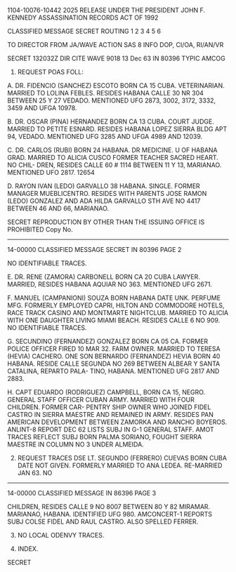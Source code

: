 1104-10076-10442
2025 RELEASE UNDER THE PRESIDENT JOHN F. KENNEDY ASSASSINATION RECORDS ACT OF 1992

CLASSIFIED MESSAGE
SECRET
ROUTING
1
2
3
4
5
6

TO DIRECTOR
FROM JA/WAVE
ACTION SAS 8
INFO DOP, CI/OA, RI/AN/VR

SECRET 132032Z
DIR CITE WAVE 9018 13 Dec 63 IN 80396
TYPIC AMCOG

1. REQUEST POAS FOLL:

A. DR. FIDENCIO (SANCHEZ) ESCOTO BORN CA 15 CUBA. VETERINARIAN.
MARRIED TO LOLINA FEBLES. RESIDES HABANA CALLE 30 NR 304 BETWEEN
25 Y 27 VEDADO. MENTIONED UFG 2873, 3002, 3172, 3332, 3459 AND
UFGA 10978.

B. DR. OSCAR (PINA) HERNANDEZ BORN CA 13 CUBA. COURT JUDGE.
MARRIED TO PETITE ESNARD. RESIDES HABANA LOPEZ SIERRA BLDG APT 94,
VEDADO. MENTIONED UFG 3285 AND UFGA 4989 AND 12039.

C. DR. CARLOS (RUBI) BORN 24 HABANA. DR MEDICINE. U OF HABANA
GRAD. MARRIED TO ALICIA CUSCO FORMER TEACHER SACRED HEART. NO CHIL-
DREN, RESIDES CALLE 60 # 1114 BETWEEN 11 Y 13, MARIANAO. MENTIONED
UFO 2817. 12654

D. RAYON IVAN (LEDO) GARVALLO 38 HABANA. SINGLE. FORMER
MANAGER MUEBLICENTRO. RESIDES WITH PARENTS JOSE RAMON (LEDO) GONZALEZ
AND ADA HILDA GARVALLO STH AVE NO 4417 BETWEEN 46 AND 66, MARIANAO.

SECRET
REPRODUCTION BY OTHER THAN THE ISSUING OFFICE IS PROHIBITED Copy No.

---

14-00000
CLASSIFIED MESSAGE SECRET IN 80396 PAGE 2

NO IDENTIFIABLE TRACES.

E. DR. RENE (ZAMORA) CARBONELL BORN CA 20 CUBA LAWYER. MARRIED,
RESIDES HABANA AQUIAR NO 363. MENTIONED UFG 2671.

F. MANUEL (CAMPANIONI) SOUZA BORN HABANA DATE UNK. PERFUME MFG.
FORMERLY EMPLOYED CAPRI, HILTON AND COMMODORE HOTELS, RACE TRACK
CASINO AND MONTMARTE NIGHTCLUB. MARRIED TO ALICIA WITH ONE DAUGHTER
LIVING MIAMI BEACH. RESIDES CALLE 6 NO 909. NO IDENTIFIABLE TRACES.

G. SECUNDINO (FERNANDEZ) GONZALEZ BORN CA 05 CA. FORMER POLICE
OFFICER FIRED 10 MAR 32. FARM OWNER. MARRIED TO TERESA (HEVIA)
CACHERO. ONE SON BERNARDO (FERNANDEZ) HEVIA BORN 40 HABANA. RESIDE
CALLE SEGUNDA NO 269 BETWEEN ALBEAR Y SANTA CATALINA, REPARTO PALA-
TINO, HABANA. MENTIONED UFG 2817 AND 2883.

H. CAPT EDUARDO (RODRIGUEZ) CAMPBELL, BORN CA 15, NEGRO. GENERAL
STAFF OFFICER CUBAN ARMY. MARRIED WITH FOUR CHILDREN. FORMER CAR-
PENTRY SHIP OWNER WHO JOINED FIDEL CASTRO IN SIERRA MAESTRE AND
REMAINED IN ARMY. RESIDES PAN AMERICAN DEVELOPMENT BETWEEN ZAMORKA
AND RANCHO BOYEROS. ANLINT-8 REPORT DEC 62 LISTS SUBJ IN G-1 GENERAL
STAFF. AMOT TRACES REFLECT SUBJ BORN PALMA SORIANO, FOUGHT SIERRA
MAESTRE IN COLUMN NO 3 UNDER ALMEIDA.

2. REQUEST TRACES DSE LT. SEGUNDO (FERRERO) CUEVAS BORN CUBA
DATE NOT GIVEN. FORMERLY MARRIED TO ANA LEDEA. RE-MARRIED JAN 63. NO

---

14-00000
CLASSIFIED MESSAGE IN 86396 PAGE 3

CHILDREN, RESIDES CALLE 9 NO 8007 BETWEEN 80 Y 82 MIRAMAR. MARIANAO,
HABANA. IDENTIFIED UFG 980. AMCONCERT-1 REPORTS SUBJ COLSE FIDEL
AND RAUL CASTRO. ALSO SPELLED FERRER.

3. NO LOCAL ODENVY TRACES.

4. INDEX.

SECRET
